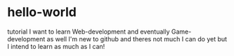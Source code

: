 # hello-world
tutorial
I want to learn Web-development and eventually Game-development as well
I'm new to github and theres not much I can do yet but I intend to learn as much as I can!

